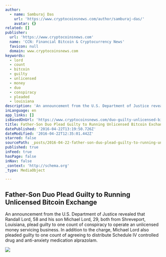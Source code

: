 ```yaml
---
author:
  - name: Samburaj Das
    url: 'https://www.cryptocoinsnews.com/author/samburaj-das/'
    avatar: {}
related: []
publisher:
  url: 'https://www.cryptocoinsnews.com'
  name: 'CCN: Financial Bitcoin & Cryptocurrency News'
  favicon: null
  domain: www.cryptocoinsnews.com
keywords:
  - lord
  - count
  - bitcoin
  - guilty
  - unlicensed
  - money
  - duo
  - conspiracy
  - pleaded
  - louisiana
description: 'An announcement from the U.S. Department of Justice revealed that Randall Lord, 58 and his son Michael Lord, 29, both from Shreveport, Louisiana, plead guilty to one count of conspiracy to operate an unlicensed money servicing business. In addition to the charge, Michael Lord also pleaded guilty to one count of agreeing to distribute Schedule IV controlled drug and anti-anxiety medication alprazolam.'
inLanguage: en
app_links: []
isBasedOnUrl: 'https://www.cryptocoinsnews.com/duo-guilty-unlicensed-bitcoin-exchange/'
title: Father-Son Duo Plead Guilty to Running Unlicensed Bitcoin Exchange
datePublished: '2016-04-22T13:19:50.726Z'
dateModified: '2016-04-22T12:35:01.442Z'
starred: false
sourcePath: _posts/2016-04-22-father-son-duo-plead-guilty-to-running-unlicensed-bitcoin-ex.md
published: true
inFeed: true
hasPage: false
inNav: false
_context: 'http://schema.org'
_type: MediaObject

---
```

<article style=""><h1>Father-Son Duo Plead Guilty to Running Unlicensed Bitcoin Exchange</h1><p>An announcement from the U.S. Department of Justice revealed that Randall Lord, 58 and his son Michael Lord, 29, both from Shreveport, Louisiana, plead guilty to one count of conspiracy to operate an unlicensed money servicing business. In addition to the charge, Michael Lord also pleaded guilty to one count of agreeing to distribute Schedule IV controlled drug and anti-anxiety medication alprazolam.</p><img src="https://www.cryptocoinsnews.com/wp-content/uploads/2016/04/DOJ-Sign.jpg" /></article>